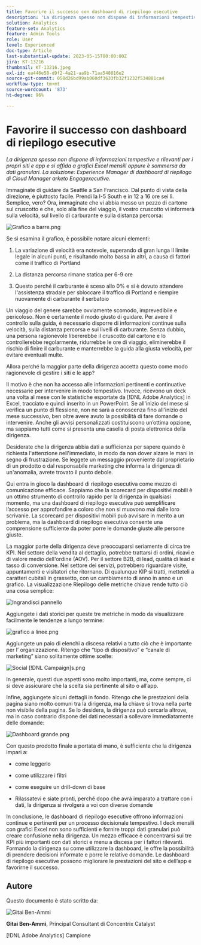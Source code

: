 ```yaml
---
title: Favorire il successo con dashboard di riepilogo esecutive
description: 'La dirigenza spesso non dispone di informazioni tempestive e rilevanti per i propri siti e app e si affida a grafici Excel mensili oppure è sommersa da dati granulari. La soluzione: la dashboard di riepilogo esecutiva.'
solution: Analytics
feature-set: Analytics
feature: Admin Tools
role: User
level: Experienced
doc-type: Article
last-substantial-update: 2023-05-15T00:00:00Z
jira: KT-13216
thumbnail: KT-13216.jpeg
exl-id: ea446e58-d9f2-4a21-aa9b-71aa548016e2
source-git-commit: 058d26bd99ab060df3633fb32f1232f534881ca4
workflow-type: tm+mt
source-wordcount: '873'
ht-degree: 96%

---
```


# Favorire il successo con dashboard di riepilogo esecutive

_La dirigenza spesso non dispone di informazioni tempestive e rilevanti per i propri siti e app e si affida a grafici Excel mensili oppure è sommersa da dati granulari. La soluzione: Experience Manager di dashboard di riepilogo di Cloud Manager arketo Engagexecutive._

Immaginate di guidare da Seattle a San Francisco. Dal punto di vista della direzione, è piuttosto facile. Prendi la I-5 South e in 12 a 16 ore sei lì. Semplice, vero? Ora, immaginate che vi abbia messo un pezzo di cartone sul cruscotto e che, solo alla fine del 
viaggio, il vostro cruscotto vi informerà sulla velocità, sul livello di carburante e sulla distanza percorsa:

![Grafico a barre.png](assets/bar-graph.png)

Se si esamina il grafico, è possibile notare alcuni elementi:

1. La variazione di velocità era notevole, superando di gran lunga il limite legale in alcuni punti, e risultando molto bassa in altri, a causa di fattori come il traffico di Portland

1. La distanza percorsa rimane statica per 6-9 ore

1. Questo perché il carburante è sceso allo 0% e si è dovuto attendere l&#39;assistenza stradale per sbloccare il traffico di Portland e riempire nuovamente di carburante il serbatoio

Un viaggio del genere sarebbe ovviamente scomodo, imprevedibile e pericoloso. Non è certamente il modo giusto di guidare. Per avere il controllo sulla guida, è necessario disporre di informazioni continue sulla velocità, sulla distanza percorsa e sui livelli di carburante. Senza dubbio, una persona ragionevole libererebbe il cruscotto dal cartone e lo controllerebbe regolarmente, ridurrebbe le ore di viaggio, eliminerebbe il rischio di finire il carburante e manterrebbe la guida alla giusta velocità, per evitare eventuali multe.

Allora perché la maggior parte della dirigenza accetta questo come modo ragionevole di gestire i siti e le app?

Il motivo è che non ha accesso alle informazioni pertinenti e continuative necessarie per intervenire in modo tempestivo. Invece, ricevono un deck una volta al mese con le statistiche esportate da [!DNL Adobe Analytics] in Excel, tracciato e quindi inserito in un PowerPoint. Se all&#39;inizio del mese si verifica un punto di flessione, non ne sarà a conoscenza fino all&#39;inizio del mese successivo, ben oltre avere avuto la possibilità di fare domande o intervenire. Anche gli avvisi personalizzati costituiscono un’ottima opzione, ma sappiamo tutti come si presenta una casella di posta elettronica della dirigenza.

Desiderate che la dirigenza abbia dati a sufficienza per sapere quando è richiesta l&#39;attenzione nell&#39;immediato, in modo da non dover alzare le mani in segno di frustrazione. Se leggete un messaggio proveniente dal proprietario di un prodotto o dal responsabile marketing che informa la dirigenza di un&#39;anomalia, avrete trovato il punto debole.

Qui entra in gioco la dashboard di riepilogo esecutiva come mezzo di comunicazione efficace. Sappiamo che la scorecard per dispositivi mobili è un ottimo strumento di controllo rapido per la dirigenza in qualsiasi momento, ma una dashboard di riepilogo esecutiva può semplificare l’accesso per approfondire a coloro che non si muovono mai dalle loro scrivanie. La scorecard per dispositivi mobili può avvisare in merito a un problema, ma la dashboard di riepilogo esecutiva consente una comprensione sufficiente da poter porre le domande giuste alle persone giuste.

La maggior parte della dirigenza deve preoccuparsi seriamente di circa tre KPI. Nel settore della vendita al dettaglio, potrebbe trattarsi di ordini, ricavi e di valore medio dell&#39;ordine (AOV). Per il settore B2B, di lead, qualità di lead e tasso di conversione. Nel settore dei servizi, potrebbero riguardare visite, appuntamenti e visitatori che ritornano. Di qualunque KIP si tratti, metteteli a caratteri cubitali in grassetto, con un cambiamento di anno in anno e un grafico. La visualizzazione Riepilogo delle metriche chiave rende tutto ciò una cosa semplice:

![Ingrandisci pannello](assets/zoom-in-panel.png)

Aggiungete i dati storici per queste tre metriche in modo da visualizzare facilmente le tendenze a lungo termine:

![grafico a linee.png](assets/line-graph.png)

Aggiungete un paio di elenchi a discesa relativi a tutto ciò che è importante per l’ organizzazione. Ritengo che “tipo di dispositivo” e “canale di marketing” siano solitamente ottime scelte:

![Social [!DNL Campaign]s.png](assets/social-campaigns.png)

In generale, questi due aspetti sono molto importanti, ma, come sempre, ci si deve assicurare che la scelta sia pertinente al sito o all’app.

Infine, aggiungete alcuni dettagli in fondo. Ritengo che le prestazioni della pagina siano molto comuni tra la dirigenza, ma la chiave si trova nella parte non visibile della pagina. Se lo desidera, la dirigenza può cercarla altrove, ma in caso contrario dispone dei dati necessari a sollevare immediatamente delle domande:

![Dashboard grande.png](assets/large-dashboard.png)

Con questo prodotto finale a portata di mano, è sufficiente che la dirigenza impari a:

- come leggerlo

- come utilizzare i filtri

- come eseguire un drill-down di base

- Rilassatevi e siate pronti, perché dopo che avrà imparato a trattare con i dati, la dirigenza si rivolgerà a voi con diverse domande

In conclusione, le dashboard di riepilogo esecutive offrono informazioni continue e pertinenti per un processo decisionale tempestivo. I deck mensili con grafici Excel non sono sufficienti e fornire troppi dati granulari può creare confusione nella dirigenza. Un mezzo efficace è concentrarsi sui tre KPI più importanti con dati storici e menu a discesa per i fattori rilevanti. Formando
la dirigenza su come utilizzare la dashboard, le offre la possibilità di prendere decisioni informate e porre le relative domande. Le dashboard di riepilogo esecutive possono migliorare le prestazioni del sito e dell’app e favorirne il successo.

## Autore

Questo documento è stato scritto da:

![Gitai Ben-Ammi](assets/gitai-ben-ammi.png)

**Gitai Ben-Ammi**, Principal Consultant di Concentrix Catalyst

[!DNL Adobe Analytics] Campione

